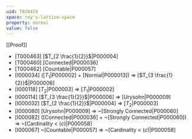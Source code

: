 ```yaml
---
uid: T020474
space: roy's-lattice-space
property: normal
value: false
---
```

[[Proof]]

* [T000463] [$T_{2 \frac{1}{2}}$|P000004]
* [T000460] [Connected|P000036]
* [T000462] [Countable|P000057]
* [I000034] ([$T_1$|P000002] + [Normal|P000013]) => [$T_{3 \frac{1}{2}}$|P000006]
* [I000118] [$T_2$|P000003] => [$T_1$|P000002]
* [I000114] [$T_{3 \frac{1}{2}}$|P000006] => [Urysohn|P000009]
* [I000032] [$T_{2 \frac{1}{2}}$|P000004] => [$T_2$|P000003]
* [I000080] [Urysohn|P000009] => ~[Strongly Connected|P000060]
* [I000082] ([Connected|P000036] + ~[Strongly Connected|P000060]) => ~[Cardinality < $\mathfrak(c)$|P000058]
* [I000067] ~[Countable|P000057] => ~[Cardinality < $\mathfrak(c)$|P000058]

